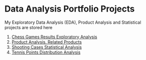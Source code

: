 # Data Analysis Portfolio Projects

My Exploratory Data Analysis (EDA), Product Analysis and Statistical projects are stored here

1. [Chess Games Results Exploratory Analysis](https://github.com/ZhuuukDS/Data-Analysis/tree/main/Chess%20Games%20Results%20Exploratory%20Analysis)
2. [Product Analysis. Related Products](https://github.com/ZhuuukDS/Data-Analysis/tree/main/Product%20Analysis.%20Related%20Products)
3. [Shooting Cases Statistical Analysis](https://github.com/ZhuuukDS/Data-Analysis/tree/main/Shooting%20Cases%20Statistical%20Analysis)
4. [Tennis Points Distribution Analysis](https://github.com/ZhuuukDS/Data-Analysis/tree/main/Tennis%20Points%20Distribution%20Analysis)

